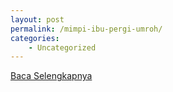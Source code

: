 ```yaml
---
layout: post
permalink: /mimpi-ibu-pergi-umroh/
categories:
    - Uncategorized
---
```


[Baca Selengkapnya](/07)